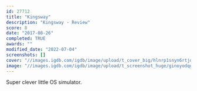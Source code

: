 ```yaml
---
id: 27712
title: "Kingsway"
description: "Kingsway - Review"
score: 8
date: "2017-08-26"
completed: TRUE
awards: ""
modified_date: "2022-07-04"
screenshots: []
cover: "//images.igdb.com/igdb/image/upload/t_cover_big/hlnrp1snyn6rtjdsdrdf.jpg"
image: "//images.igdb.com/igdb/image/upload/t_screenshot_huge/ginoyodqgunxelrytbbk.jpg"
---
```

Super clever little OS simulator.